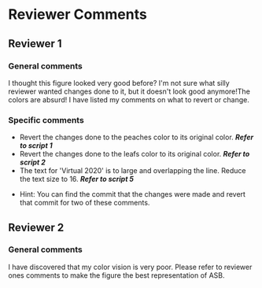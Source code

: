 # Reviewer Comments
## Reviewer 1
### General comments
I thought this figure looked very good before? I'm not sure what silly reviewer wanted changes done to it, but it doesn't look good anymore!The colors are absurd! I have listed my comments on what to revert or change.

### Specific comments
- Revert the changes done to the peaches color to its original color. **_Refer to script 1_**
- Revert the changes done to the leafs color to its original color. **_Refer to script 2_**
- The text for 'Virtual 2020' is to large and overlapping the line. Reduce the text size to 16. **_Refer to script 5_**

* Hint: You can find the commit that the changes were made and revert that commit for two of these comments.

## Reviewer 2
### General comments
I have discovered that my color vision is very poor.
Please refer to reviewer ones comments to make the figure the best representation of ASB.